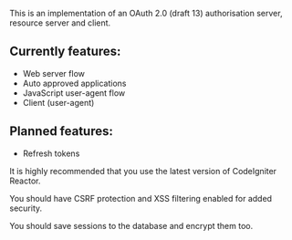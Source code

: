 This is an implementation of an OAuth 2.0 (draft 13) authorisation server, resource server and client.

## Currently features:

* Web server flow
* Auto approved applications
* JavaScript user-agent flow
* Client (user-agent)

## Planned features:

* Refresh tokens

It is highly recommended that you use the latest version of CodeIgniter Reactor.

You should have CSRF protection and XSS filtering enabled for added security.

You should save sessions to the database and encrypt them too.
